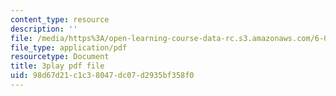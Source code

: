 ```yaml
---
content_type: resource
description: ''
file: /media/https%3A/open-learning-course-data-rc.s3.amazonaws.com/6-004-computation-structures-spring-2017/98d67d21c1c38047dc07d2935bf358f0_JuvrTQapI_k.pdf
file_type: application/pdf
resourcetype: Document
title: 3play pdf file
uid: 98d67d21-c1c3-8047-dc07-d2935bf358f0
---
```

